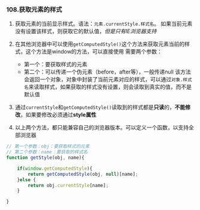 ### 108.获取元素的样式
1. 获取元素的当前显示样式。语法：`元素.currentStyle.样式名`。
如果当前元素没有设置该样式，则获取它的默认值，*但是只有IE浏览器支持*

2. 在其他浏览器中可以使用`getComputedStyle()`这个方法来获取元素当前的样式，这个方法是window的方法，可以直接使用
    需要两个参数：
    - 第一个：要获取样式的元素
    - 第二个：可以传递一个伪元素（before，after等），一般传递null
    该方法会返回一个对象，对象中封装了当前元素对应的样式，可以通过`对象.样式名`来读取样式，如果获取的样式没有设置，则会读取到真实的值，而不是默认值
3. 通过`currentStyle`和`getComputedStyle()`读取到的样式都是**只读**的，**不能修改**，如果要修改必须通过**style属性**

3. 以上两个方法，都只能兼容自己的浏览器版本。可以定义一个函数，以支持全部浏览器
```js
// 第一个参数：obj：要获取样式的元素
// 第二个参数：name：要获取的样式名
function getStyle(obj, name){

    if(window.getComputedStyle){
        return getComputedStyle(obj, null)[name];
    }else {
        return obj.currentStyle[name];
    }

}
```